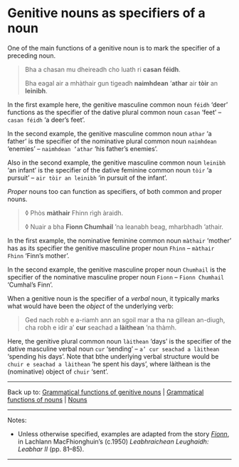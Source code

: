 # Genitive nouns as specifiers of a noun

One of the main functions of a genitive noun is to mark the specifier of a preceding noun.

> Bha a chasan mu dheireadh cho luath ri **casan** **féidh**.
>
> Bha eagal air a mhàthair gun tigeadh **naimhdean** ’**athar** air **tòir** an **leinibh**.

In the first example here, the genitive masculine common noun `féidh` ‘deer’ functions as the specifier of the dative plural common noun `casan` ‘feet’ – `casan féidh` ‘a deer’s feet’. 

In the second example, the genitive masculine common noun `athar` ‘a father’ is the specifier of the nominative plural common noun `naimhdean` ‘enemies’ – `naimhdean ’athar` ‘his father’s enemies’.

Also in the second example, the genitive masculine common noun `leinibh` ‘an infant’ is the specifier of the dative feminine common noun `tòir` ‘a pursuit’ – `air tòir an leinibh` ‘in pursuit of the infant’.

*Proper* nouns too can function as specifiers, of both common and proper nouns.

> ◊ Phòs **màthair** Fhinn rìgh àraidh.
>
> ◊ Nuair a bha **Fionn Chumhail** ’na leanabh beag, mharbhadh ’athair.

In the first example, the nominative feminine common noun `màthair` ‘mother’ has as its specifier the genitive masculine proper noun `Fhinn` – `màthair Fhinn` ‘Finn’s mother’.

In the second example, the genitive masculine proper noun `Chumhail` is the specifier of the nominative masculine proper noun `Fionn` – `Fionn Chumhail` ‘Cumhal’s Finn’.

When a genitive noun is the specifier of a *verbal* noun, it typically marks what would have been the *object* of the underlying verb:

> Ged nach robh e a-riamh ann an sgoil mar a tha na gillean an-diugh, cha robh e idir a’ **cur** seachad a **làithean** ’na thàmh.

Here, the genitive plural common noun `làithean` ‘days’ is the specifier of the dative masculine verbal noun `cur` ‘sending’ – `a’ cur seachad a làithean` ‘spending his days’. Note that bthe underlying verbal structure would be `chuir e seachad a làithean` ‘he spent his days’, where làithean is the (nominative) object of `chuir` ‘sent’. 

----

Back up to: [Grammatical functions of genitive nouns](index.md) \|  [Grammatical functions of nouns](../index.md) \| [Nouns](../../index.md) 

----

Notes:

- Unless otherwise specified, examples are adapted from the story *[Fionn](../../texts/Fionn.md)*, in Lachlann MacFhionghuin’s (c.1950) *Leabhraichean Leughaidh: Leabhar II* (pp. 81–85).

----
